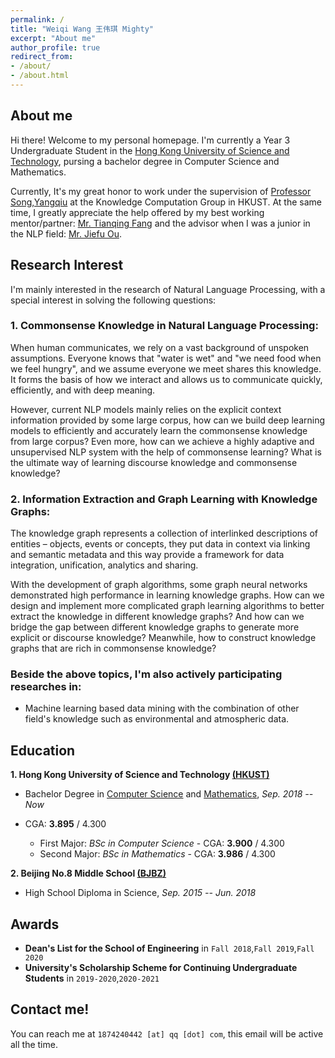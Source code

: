 ```yaml
---
permalink: / 
title: "Weiqi Wang 王伟琪 Mighty"
excerpt: "About me"
author_profile: true 
redirect_from:
- /about/
- /about.html
---
```


## About me

Hi there! Welcome to my personal homepage. I'm currently a Year 3 Undergraduate Student in
the [Hong Kong University of Science and Technology](https://hkust.edu.hk/), pursing a bachelor degree in Computer
Science and Mathematics. 

Currently, It's my great honor to work under the supervision of [Professor Song,Yangqiu](https://www.cse.ust.hk/~yqsong/) at the Knowledge Computation Group in HKUST. At the same time, I greatly appreciate the help offered by my best working mentor/partner: 
[Mr. Tianqing Fang](https://github.com/tqfang) and the advisor when I was a junior in the NLP field: [Mr. Jiefu Ou](https://github.com/JefferyO). 

## Research Interest

I'm mainly interested in the research of Natural Language Processing, with a special interest in solving the following questions:

### **1. Commonsense Knowledge in Natural Language Processing:**
When human communicates, we rely on a vast background of unspoken assumptions. Everyone knows that "water is wet" and "we need food when we feel hungry", and we assume everyone we meet shares this knowledge. It forms the basis of how we interact and allows us to communicate quickly, efficiently, and with deep meaning.

However, current NLP models mainly relies on the explicit context information provided by some large corpus, how can we build deep learning models to efficiently and accurately learn the commonsense knowledge from large corpus? Even more, how can we achieve a highly adaptive and unsupervised NLP system with the help of commonsense learning?
What is the ultimate way of learning discourse knowledge and commonsense knowledge?

### **2. Information Extraction and Graph Learning with Knowledge Graphs:**
The knowledge graph represents a collection of interlinked descriptions of entities – objects, events or concepts, they put data in context via linking and semantic metadata and this way provide a framework for data integration, unification, analytics and sharing.

With the development of graph algorithms, some graph neural networks demonstrated high performance in learning knowledge graphs. How can we design and implement more complicated graph learning algorithms to better extract the knowledge in different knowledge graphs? And how can we bridge the gap between different knowledge graphs to generate more explicit or discourse knowledge?
Meanwhile, how to construct knowledge graphs that are rich in commonsense knowledge?

### **Beside the above topics, I'm also actively participating researches in:**
* Machine learning based data mining with the combination of other field's knowledge such as environmental and atmospheric data.

## Education

**1. Hong Kong University of Science and Technology [(HKUST)](https://hkust.edu.hk/)**

- Bachelor Degree in [Computer Science](https://cse.ust.hk/) and [Mathematics](http://www.math.ust.hk/),  *Sep. 2018 --
  Now*
- CGA: **3.895** / 4.300
  
  - First Major: *BSc in Computer Science* - CGA: **3.900** / 4.300
  - Second Major: *BSc in Mathematics* - CGA: **3.986** / 4.300

**2. Beijing No.8 Middle School [(BJBZ)](http://www.no8ms.bj.cn/)**

- High School Diploma in Science, *Sep. 2015 -- Jun. 2018*

## Awards

* **Dean's List for the School of Engineering** in `Fall 2018`,`Fall 2019`,`Fall 2020`
* **University's Scholarship Scheme for Continuing Undergraduate Students** in `2019-2020`,`2020-2021` 

## Contact me!

You can reach me at `1874240442 [at] qq [dot] com`, this email will be active all the time.